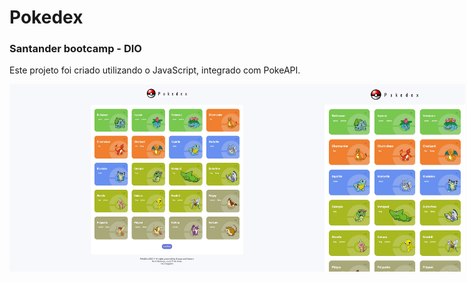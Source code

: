 # Pokedex 
### Santander bootcamp - DIO

Este projeto foi criado utilizando o JavaScript, integrado com  PokeAPI.

<div style= "display: flex"; flex-direction="row";>
<img height= "300px" src="./assets/img/landscape.jpg" alt="large devices">
<img height= "300px" src="./assets/img/portrait.jpg" alt="small devices">
</div>